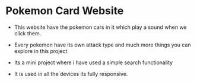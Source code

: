 # Pokemon Card Website
 
 - This website have the pokemon cars in it which play a sound when we click them.
 - Every pokemon have its own attack type and much more things you can explore in this project
- Its a mini project where i have used a simple search functionality

- It is used in all the devices its fully responsive.

